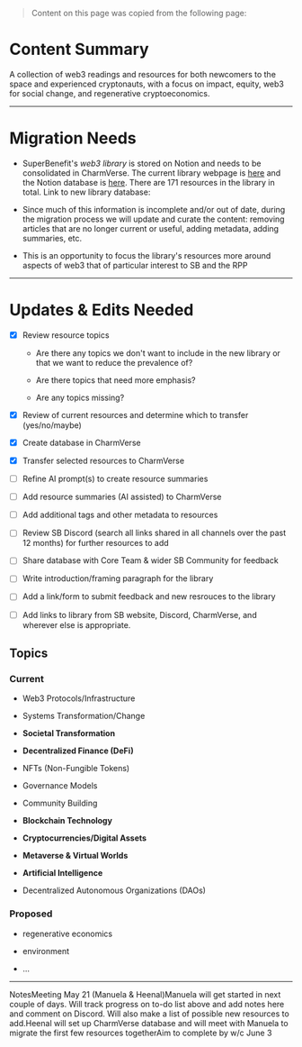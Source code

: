 > Content on this page was copied from the following page:
>  

# Content Summary

A collection of web3 readings and resources for both newcomers to the space and experienced cryptonauts, with a focus on impact, equity, web3 for social change, and regenerative cryptoeconomics.

---

# Migration Needs

- SuperBenefit's _web3 library_ is stored on Notion and needs to be consolidated in CharmVerse. The current library webpage is [here](https://superbenefit.notion.site/web3-Library-7819e3c7a9fb482998cad3822e5dcb82) and the Notion database is [here](https://www.notion.so/superbenefit/web3-Library-bac3bc1e548b49808b9a99723f79b404). There are 171 resources in the library in total. Link to new library database:  

- Since much of this information is incomplete and/or out of date, during the migration process we will update and curate the content: removing articles that are no longer current or useful, adding metadata, adding summaries, etc.

- This is an opportunity to focus the library's resources more around aspects of web3 that of particular interest to SB and the RPP

---

# Updates & Edits Needed

- [x] Review resource topics 

  - Are there any topics we don't want to include in the new library or that we want to reduce the prevalence of?

  - Are there topics that need more emphasis?

  - Are any topics missing?

- [x] Review of current resources and determine which to transfer (yes/no/maybe) 

- [x] Create database in CharmVerse

- [x] Transfer selected resources to CharmVerse

- [ ] Refine AI prompt(s) to create resource summaries

- [ ] Add resource summaries (AI assisted) to CharmVerse

- [ ] Add additional tags and other metadata to resources

- [ ] Review SB Discord (search all links shared in all channels over the past 12 months) for further resources to add

- [ ] Share database with Core Team & wider SB Community for feedback

- [ ] Write introduction/framing paragraph for the library

- [ ] Add a link/form to submit feedback and new resrouces to the library

- [ ] Add links to library from SB website, Discord, CharmVerse, and wherever else is appropriate.

## Topics

### Current

- Web3 Protocols/Infrastructure

- Systems Transformation/Change

- **Societal Transformation**

- **Decentralized Finance (DeFi)**

- NFTs (Non-Fungible Tokens)

- Governance Models

- Community Building

- **Blockchain Technology**

- **Cryptocurrencies/Digital Assets**

- **Metaverse & Virtual Worlds**

- **Artificial Intelligence**

- Decentralized Autonomous Organizations (DAOs)

### Proposed

- regenerative economics

- environment

- ...

---

NotesMeeting May 21 (Manuela & Heenal)Manuela will get started in next couple of days. Will track progress on to-do list above and add notes here and comment on Discord. Will also make a list of possible new resources to add.Heenal will set up CharmVerse database and will meet with Manuela to migrate the first few resources togetherAim to complete by w/c June 3
